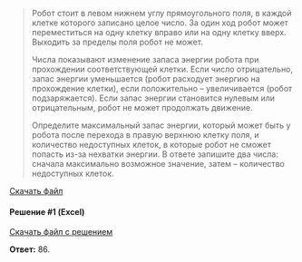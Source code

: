 > Робот стоит в левом нижнем углу прямоугольного поля, в каждой клетке которого записано целое число. За один ход робот может переместиться на одну клетку вправо или на одну клетку вверх. Выходить за пределы поля робот не может.
> 
> Числа показывают изменение запаса энергии робота при прохождении соответствующей клетки. Если число отрицательно, запас энергии уменьшается (робот расходует энергию на прохождение клетки), если положительно – увеличивается (робот подзаряжается). Если запас энергии становится нулевым или отрицательным, робот не может продолжать движение.
> 
> Определите максимальный запас энергии, который может быть у робота после перехода в правую верхнюю клетку поля, и количество недоступных клеток, в которые робот не сможет попасть из-за нехватки энергии. В ответе запишите два числа: сначала максимально возможное значение, затем – количество недоступных клеток.

[Скачать файл](18.xlsx)

#### Решение #1 (Excel)
[Скачать файл с решением](18_sol.xlsx)

**Ответ:** 86.
